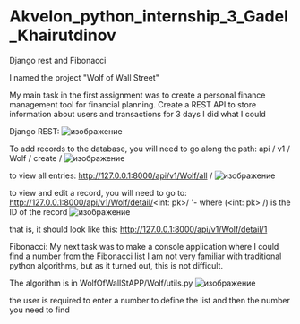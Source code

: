# Akvelon_python_internship_3_Gadel_Khairutdinov

Django rest and Fibonacci 

I named the project "Wolf of Wall Street"

My main task in the first assignment was to create a personal finance management tool for financial planning. Create a REST API to store information about users and transactions for 3 days
I did what I could

Django REST:
![изображение](https://user-images.githubusercontent.com/81361783/118975492-bba26f00-b97c-11eb-9e45-9ba43728a40a.png)

  To add records to the database, you will need to go along the path: api / v1 / Wolf / create /
  ![изображение](https://user-images.githubusercontent.com/81361783/118975615-dd035b00-b97c-11eb-88a3-eced7e2214e2.png)


  to view all entries: http://127.0.0.1:8000/api/v1/Wolf/all /
  ![изображение](https://user-images.githubusercontent.com/81361783/118975732-fa382980-b97c-11eb-9d08-ead43f59678f.png)


  to view and edit a record, you will need to go to: http://127.0.0.1:8000/api/v1/Wolf/detail/<int: pk>/ '- where (<int: pk> /) is the ID of the record
  ![изображение](https://user-images.githubusercontent.com/81361783/118976060-42efe280-b97d-11eb-84a2-fb249f30a025.png)


  that is, it should look like this: http://127.0.0.1:8000/api/v1/Wolf/detail/1
  
  
Fibonacci:
My next task was to make a console application where I could find a number from the Fibonacci list
I am not very familiar with traditional python algorithms, but as it turned out, this is not difficult.

The algorithm is in WolfOfWallStAPP/Wolf/utils.py
![изображение](https://user-images.githubusercontent.com/81361783/118976230-792d6200-b97d-11eb-9a00-5f7ee91afff9.png)


the user is required to enter a number to define the list
and then the number you need to find
